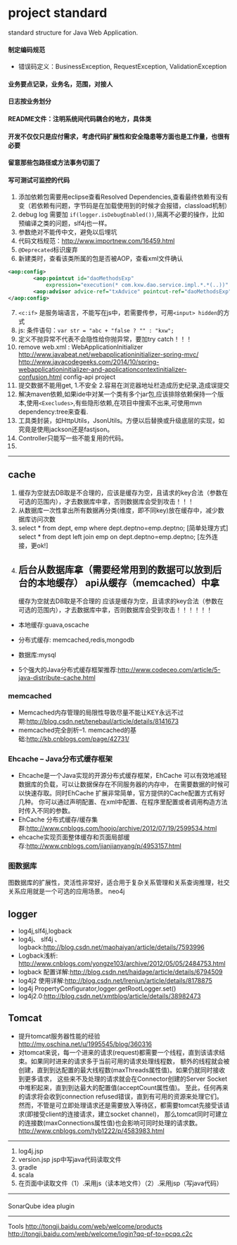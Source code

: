# project standard
standard structure for Java Web Application.  <br/>

#### 制定编码规范
+ 错误码定义：BusinessException, RequestException, ValidationException

#### 业务要点记录，业务名，范围，对接人
#### 日志按业务划分
#### README文件：注明系统间代码耦合的地方，具体类
#### 开发不仅仅只是应付需求，考虑代码扩展性和安全隐患等方面也是工作量，也很有必要
#### 留意那些包路径或方法事务切面了
#### 写可测试可监控的代码

1. 添加依赖包需要用eclipse查看Resolved Dependencies,查看最终依赖有没有变（若依赖有问题，字节码是在加载使用到的时候才会报错，classload机制）
2. debug log 需要加 `if(logger.isDebugEnabled())`,隔离不必要的操作，比如预编译之类的问题，slf4j也一样。
3. 参数绝对不能传中文，避免以后埋坑
4. 代码文档规范：<http://www.importnew.com/16459.html>
5. `@Deprecated`标识废弃
6. 新建类时，查看该类所属的包是否被AOP，查看xml文件确认  <br/>
``` xml
<aop:config>
		<aop:pointcut id="daoMethodsExp"
			expression="execution(* com.kxw.dao.service.impl.*.*(..))" />
		<aop:advisor advice-ref="txAdvice" pointcut-ref="daoMethodsExp" />
</aop:config>
```
7.  `<c:if>` 是服务端语言，不能写在js中，若需要传参，可用`<input> hidden`的方式
8. js: 条件语句：`var str = "abc + "false ? "" : "kxw";`
9. 定义不抛异常不代表不会隐性给你抛异常，要加try catch！！！
10. remove web.xml : WebApplicationInitializer   <http://www.javabeat.net/webapplicationinitializer-spring-mvc/>
<http://www.javacodegeeks.com/2014/10/spring-webapplicationinitializer-and-applicationcontextinitializer-confusion.html>
config-api project
11. 提交数据不能用get, 1.不安全 2.容易在浏览器地址栏造成历史纪录,造成误提交
12. 解决maven依赖,如果ide中对某一个类有多个jar包,应该排除依赖保持一个版本,使用`<Execludes>`,有些隐形依赖,在项目中搜索不出来,可使用mvn dependency:tree来查看.
13. 工具类封装，如HttpUtils，JsonUtils。方便以后替换或升级底层的实现，如究竟是使用jackson还是fastjson。
14. Controller只能写一些不能复用的代码。
15.

***

## cache
1. 缓存为空就去DB取是不合理的，应该是缓存为空，且请求的key合法（参数在可选的范围内），才去数据库中拿，否则数据库会受到攻击！！！
2. 从数据库一次性拿出所有数据再分类(维度，即不同key)放在缓存中，减少数据库访问次数
3. select * from dept, emp where dept.deptno=emp.deptno; [简单处理方式]  <br/>
   select * from dept left join emp on dept.deptno=emp.deptno;  [左外连接，更ok!]  
4. 后台从数据库拿（需要经常用到的数据可以放到后台的本地缓存）
   api从缓存（memcached）中拿
   ----------
   缓存为空就去DB取是不合理的
   应该是缓存为空，且请求的key合法（参数在可选的范围内），才去数据库中拿，否则数据库会受到攻击！！！！！！


   
+ 本地缓存:guava,oscache
+ 分布式缓存: memcached,redis,mongodb
+ 数据库:mysql

+ 5个强大的Java分布式缓存框架推荐:<http://www.codeceo.com/article/5-java-distribute-cache.html>

### memcached
+  Memcached内存管理的局限性导致尽量不能让KEY永远不过期:<http://blog.csdn.net/tenebaul/article/details/8141673>
+ memcached完全剖析–1. memcached的基础:<http://kb.cnblogs.com/page/42731/>



### Ehcache – Java分布式缓存框架
+ Ehcache是一个Java实现的开源分布式缓存框架，EhCache 可以有效地减轻数据库的负载，可以让数据保存在不同服务器的内存中，
在需要数据的时候可以快速存取。同时EhCache 扩展非常简单，官方提供的Cache配置方式有好几种。
你可以通过声明配置、在xml中配置、在程序里配置或者调用构造方法时传入不同的参数。
+ EhCache 分布式缓存/缓存集群:<http://www.cnblogs.com/hoojo/archive/2012/07/19/2599534.html>
+ ehcache实现页面整体缓存和页面局部缓存:<http://www.cnblogs.com/jianjianyang/p/4953157.html>


### 图数据库
图数据库的扩展性，灵活性非常好，适合用于复杂关系管理和关系查询推理，社交关系应用就是一个可选的应用场景。
neo4j 

## logger
+ log4j,slf4j,logback
+ log4j、 slf4j 、logback:<http://blog.csdn.net/maohaiyan/article/details/7593996>
+ Logback浅析: <http://www.cnblogs.com/yongze103/archive/2012/05/05/2484753.html>
+ logback 配置详解:<http://blog.csdn.net/haidage/article/details/6794509>
+ log4j2 使用详解:<http://blog.csdn.net/lrenjun/article/details/8178875>
+ log4j PropertyConfigurator,logger.getRootLogger.set()
+ log4j2.0:<http://blog.csdn.net/xmtblog/article/details/38982473>


## Tomcat
+ 提升tomcat服务器性能的经验<http://my.oschina.net/u/1995545/blog/360316>
+ 对tomcat来说，每一个进来的请求(request)都需要一个线程，直到该请求结束。如果同时进来的请求多于当前可用的请求处理线程数，
额外的线程就会被创建，直到到达配置的最大线程数(maxThreads属性值)。如果仍就同时接收到更多请求，
这些来不及处理的请求就会在Connector创建的Server Socket中堆积起来，直到到达最大的配置值(acceptCount属性值)。
至此，任何再来的请求将会收到connection refused错误，直到有可用的资源来处理它们。
然而，不管是可立即处理请求还是需要放入等待区，都需要tomcat先接受该请求(即接受client的连接请求，建立socket channel)，
那么tomcat同时可建立的连接数(maxConnections属性值)也会影响可同时处理的请求数。
<http://www.cnblogs.com/tyb1222/p/4583983.html>



***

1. log4j.jsp
2. version.jsp  jsp中写java代码读取文件
3. gradle
4. scala
5. 在页面中读取文件（1）.采用js（读本地文件）（2）.采用jsp（写java代码）

---

#### 


SonarQube idea plugin

---

Tools 
<http://tongji.baidu.com/web/welcome/products>
<http://tongji.baidu.com/web/welcome/login?qq-pf-to=pcqq.c2c>
